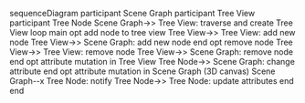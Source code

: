 sequenceDiagram
  participant Scene Graph
  participant Tree View
  participant Tree Node
  Scene Graph->> Tree View: traverse and create Tree View
  loop main
    opt add node to tree view
      Tree View->> Tree View: add new node
      Tree View->> Scene Graph: add new node
    end
    opt remove node
      Tree View->> Tree View: remove node
      Tree View->> Scene Graph: remove node
    end
    opt attribute mutation in Tree View
      Tree Node->> Scene Graph: change attribute
    end
    opt attribute mutation in Scene Graph (3D canvas)
      Scene Graph--x Tree Node: notify
      Tree Node->> Tree Node: update attributes
    end
  end
